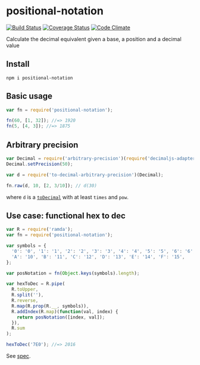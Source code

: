 # positional-notation

[![Build Status](https://travis-ci.org/javiercejudo/positional-notation.svg)](https://travis-ci.org/javiercejudo/positional-notation)
[![Coverage Status](https://coveralls.io/repos/javiercejudo/positional-notation/badge.svg?branch=master)](https://coveralls.io/r/javiercejudo/positional-notation?branch=master)
[![Code Climate](https://codeclimate.com/github/javiercejudo/positional-notation/badges/gpa.svg)](https://codeclimate.com/github/javiercejudo/positional-notation)

Calculate the decimal equivalent given a base, a position and a decimal value

## Install

    npm i positional-notation

## Basic usage

```js
var fn = require('positional-notation');

fn(60, [1, 32]); //=> 1920
fn(5, [4, 3]); //=> 1875
```

## Arbitrary precision

```js
var Decimal = require('arbitrary-precision')(require('decimaljs-adapter'));
Decimal.setPrecision(50);

var d = require('to-decimal-arbitrary-precision')(Decimal);

fn.raw(d, 10, [2, 3/10]); // d(30)
```

 where `d` is a [`toDecimal`](https://github.com/javiercejudo/to-decimal) with at least `times` and `pow`.

 ## Use case: functional hex to dec

```js
var R = require('ramda');
var fn = require('positional-notation');

var symbols = {
  '0': '0', '1': '1', '2': '2', '3': '3', '4': '4', '5': '5', '6': '6', '7': '7', '8': '8', '9': '9',
  'A': '10', 'B': '11', 'C': '12', 'D': '13', 'E': '14', 'F': '15',
};

var posNotation = fn(Object.keys(symbols).length);

var hexToDec = R.pipe(
  R.toUpper,
  R.split(''),
  R.reverse,
  R.map(R.prop(R.__, symbols)),
  R.addIndex(R.map)(function(val, index) {
    return posNotation([index, val]);
  }),
  R.sum
);

hexToDec('7E0'); //=> 2016
```

See [spec](test/spec.js).
